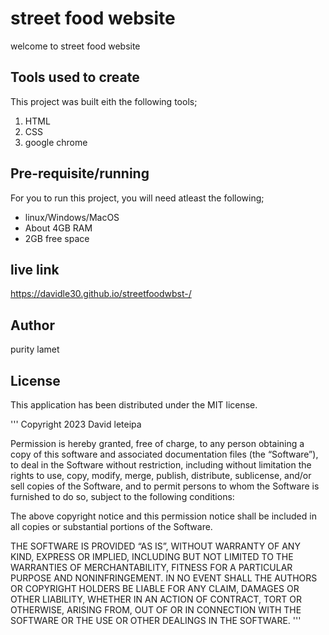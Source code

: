 # street food website
welcome to street food website 

## Tools used to create
This project was built eith the following tools;

1. HTML
2. CSS
3. google chrome


## Pre-requisite/running
For you to run this project, you will need atleast the following;

- linux/Windows/MacOS
- About 4GB RAM
- 2GB free space

## live link
https://davidle30.github.io/streetfoodwbst-/ 
## Author
purity lamet

## License
This application has been distributed under the MIT license.

'''
Copyright 2023 David leteipa

Permission is hereby granted, free of charge, to any person obtaining a copy of this software and associated documentation files (the “Software”), to deal in the Software without restriction, including without limitation the rights to use, copy, modify, merge, publish, distribute, sublicense, and/or sell copies of the Software, and to permit persons to whom the Software is furnished to do so, subject to the following conditions:

The above copyright notice and this permission notice shall be included in all copies or substantial portions of the Software.

THE SOFTWARE IS PROVIDED “AS IS”, WITHOUT WARRANTY OF ANY KIND, EXPRESS OR IMPLIED, INCLUDING BUT NOT LIMITED TO THE WARRANTIES OF MERCHANTABILITY, FITNESS FOR A PARTICULAR PURPOSE AND NONINFRINGEMENT. IN NO EVENT SHALL THE AUTHORS OR COPYRIGHT HOLDERS BE LIABLE FOR ANY CLAIM, DAMAGES OR OTHER LIABILITY, WHETHER IN AN ACTION OF CONTRACT, TORT OR OTHERWISE, ARISING FROM, OUT OF OR IN CONNECTION WITH THE SOFTWARE OR THE USE OR OTHER DEALINGS IN THE SOFTWARE.
'''



